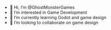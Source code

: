 - 👋 Hi, I’m @GhostMonsterGames
- 👀 I’m interested in Game Development
- 🌱 I’m currently learning Godot and game design
- 💞️ I’m looking to collaborate on game design


<!---
GhostMonsterGames/GhostMonsterGames is a ✨ special ✨ repository because its `README.md` (this file) appears on your GitHub profile.
You can click the Preview link to take a look at your changes.
--->
